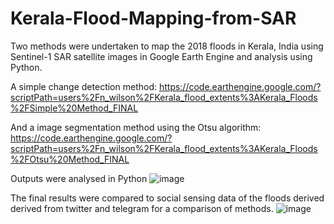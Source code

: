 # Kerala-Flood-Mapping-from-SAR

Two methods were undertaken to map the 2018 floods in Kerala, India using Sentinel-1 SAR satellite images in Google Earth Engine and analysis using Python.

A simple change detection method:
https://code.earthengine.google.com/?scriptPath=users%2Fn_wilson%2FKerala_flood_extents%3AKerala_Floods%2FSimple%20Method_FINAL

And a image segmentation method using the Otsu algorithm:  
https://code.earthengine.google.com/?scriptPath=users%2Fn_wilson%2FKerala_flood_extents%3AKerala_Floods%2FOtsu%20Method_FINAL

Outputs were analysed in Python
![image](https://user-images.githubusercontent.com/93521071/175067207-287f8071-7811-4f7c-b07c-db24cf9819e1.png)

The final results were compared to social sensing data of the floods derived derived from twitter and telegram for a comparison of methods.
![image](https://user-images.githubusercontent.com/93521071/175067690-425c33a0-6b03-475d-9e93-f235fffd738d.png)

